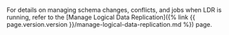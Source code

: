 For details on managing schema changes, conflicts, and jobs when LDR is running, refer to the [Manage Logical Data Replication]({% link {{ page.version.version }}/manage-logical-data-replication.md %}) page.